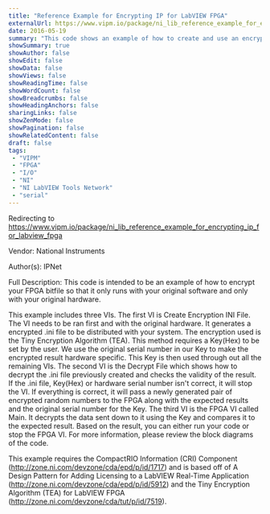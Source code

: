 ```yaml
---
title: "Reference Example for Encrypting IP for LabVIEW FPGA"
externalUrl: https://www.vipm.io/package/ni_lib_reference_example_for_encrypting_ip_for_labview_fpga
date: 2016-05-19
summary: "This code shows an example of how to create and use an encryption scheme for protecting FPGA IP from being distributed to any other hardware except what was intended by the original distributor."
showSummary: true
showAuthor: false
showEdit: false
showData: false
showViews: false
showReadingTime: false
showWordCount: false
showBreadcrumbs: false
showHeadingAnchors: false
sharingLinks: false
showZenMode: false
showPagination: false
showRelatedContent: false
draft: false
tags:
 - "VIPM"
 - "FPGA"
 - "I/O"
 - "NI"
 - "NI LabVIEW Tools Network"
 - "serial"
---
```


Redirecting to https://www.vipm.io/package/ni_lib_reference_example_for_encrypting_ip_for_labview_fpga

Vendor: National Instruments

Author(s): IPNet
 
Full Description:
This code is intended to be an example of how to encrypt your FPGA bitfile so that it only runs with your original software and only with your original hardware.

This example includes three VIs.  The first VI is Create Encryption INI File.  The VI needs to be ran first and with the original hardware.  It generates a encrypted .ini file to be distributed with your system.  The encryption used is the Tiny Encryption Algorithm (TEA).  This method requires a Key(Hex) to be set by the user.  We use the original serial number in our Key to make the encrypted result hardware specific.  This Key is then used through out all the remaining VIs.  The second VI is the Decrypt File which shows how to decrypt the .ini file previously created and checks the validity of the result.  If the .ini file, Key(Hex) or hardware serial number isn't correct, it will stop the VI.  If everything is correct, it will pass a newly generated pair of encrypted random numbers to the FPGA along with the expected results and the original serial number for the Key.  The third VI is the FPGA VI called Main.  It decrypts the data sent down to it using the Key and compares it to the expected result.  Based on the result, you can either run your code or stop the FPGA VI.  For more information, please review the block diagrams of the code.

This example requires the CompactRIO Information (CRI) Component (http://zone.ni.com/devzone/cda/epd/p/id/1717) and is based off of A Design Pattern for Adding Licensing to a LabVIEW Real-Time Application (http://zone.ni.com/devzone/cda/epd/p/id/5912) and the Tiny Encryption Algorithm (TEA) for LabVIEW FPGA (http://zone.ni.com/devzone/cda/tut/p/id/7519).